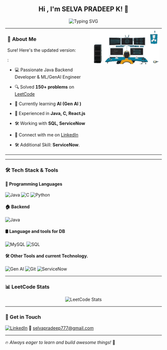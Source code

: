 <div align="center">

  <h2>Hi , I'm <strong>SELVA PRADEEP K!</strong> 👋</h2>

  <img src="https://readme-typing-svg.demolab.com?font=Fira+Code&weight=600&size=22&duration=2500&pause=1000&color=FF5733&center=true&vCenter=true&width=600&lines=Full-Stack+Developer;Backend+%7C+Frontend+%7C+Problem+Solver;Currently+Learning+AI+(Gen+AI)!" alt="Typing SVG" />

</div>

<table>
  <tr>
    <td valign="top">


### 🚀 About Me
Sure! Here's the updated version:

:
- 💻 Passionate Java Backend Developer & ML/GenAI Engineer<br>
- 🔍 Solved **150+ problems** on [LeetCode](https://leetcode.com/selvapradeep2004/)<br>
- 🌱 Currently learning **AI (Gen AI  )**<br>
- 🎯 Experienced in **Java, C, React.js**<br>
- 🛠️ Working with **SQL, ServiceNow**<br>
- 🤝 Connect with me on [LinkedIn](https://www.linkedin.com/in/selva-pradeep-k/)<br>
- 🛠️ Additional Skill: **ServiceNow**.<br>

   </td>
   <td valign="top">
      <img src="https://github.com/Selvapradeep2004/Selvapradeep2004/blob/main/logo.gif" alt="Logo GIF" width="500px"/>
   </td>
  </tr>
</table>

---

### 🛠️ Tech Stack & Tools
#### 🚀 Programming Languages
![Java](https://img.shields.io/badge/Java-ED8B00?style=for-the-badge&logo=java&logoColor=white)
![C](https://img.shields.io/badge/C-03569B?style=for-the-badge&logo=c&logoColor=white)
![Python](https://img.shields.io/badge/Python-FFD43B?style=for-the-badge&logo=python&logoColor=blue)

#### 🏠 Backend
![Java](https://img.shields.io/badge/Java-007396?style=for-the-badge&logo=java&logoColor=white)

#### 🛢️ Language and tools for DB
![MySQL](https://img.shields.io/badge/MySQL-4479A1?style=for-the-badge&logo=mysql&logoColor=white)
![SQL](https://img.shields.io/badge/SQL-025E8C?style=for-the-badge&logo=postgresql&logoColor=white)

#### 🛠️ Other Tools and  current Technology.
![Gen AI](https://img.shields.io/badge/Gen%20AI-6E40C9?style=for-the-badge&logo=openai&logoColor=white)
![Git](https://img.shields.io/badge/Git-F05032?style=for-the-badge&logo=git&logoColor=white)
![ServiceNow](https://img.shields.io/badge/ServiceNow-1BA0E2?style=for-the-badge&logo=servicenow&logoColor=white)

---

### 📊 LeetCode Stats
<div align="center">
  <img src="https://leetcard.jacoblin.cool/selvapradeep2004?theme=dark&font=Fira+Code&ext=heatmap" alt="LeetCode Stats"/>
</div>

---

### 📧 Get in Touch
[![LinkedIn](https://img.shields.io/badge/LinkedIn-0077B5?style=for-the-badge&logo=linkedin&logoColor=white)](https://www.linkedin.com/in/selva-pradeep-k/)
📨 selvapradeep777@gmail.com


---

🔥 *Always eager to learn and build awesome things!* 🚀
